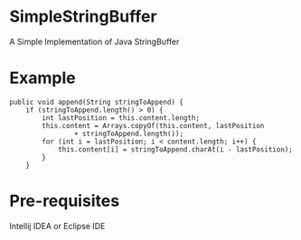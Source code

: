 # SimpleStringBuffer
A Simple Implementation of Java StringBuffer

# Example

    public void append(String stringToAppend) {
        if (stringToAppend.length() > 0) {
            int lastPosition = this.content.length;
            this.content = Arrays.copyOf(this.content, lastPosition
                    + stringToAppend.length());
            for (int i = lastPosition; i < content.length; i++) {
                this.content[i] = stringToAppend.charAt(i - lastPosition);
            }
        }
      
# Pre-requisites

Intellij IDEA or Eclipse IDE



